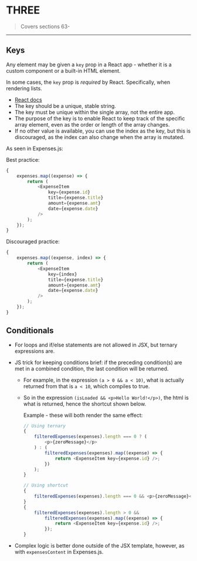 # THREE

> Covers sections 63-

---

## Keys

Any element may be given a `key` prop in a React app - whether it is a custom component or a built-in HTML element.

In some cases, the `key` prop is _required_ by React. Specifically, when rendering lists.

-   [React docs](https://reactjs.org/docs/lists-and-keys.html)
-   The key should be a unique, stable string.
-   The key must be unique within the single array, not the entire app.
-   The purpose of the key is to enable React to keep track of the specific array element, even as the order or length of the array changes.
-   If no other value is available, you can use the index as the key, but this is discouraged, as the index can also change when the array is mutated.

As seen in Expenses.js:

Best practice:

```javascript
{
    expenses.map((expense) => {
        return (
            <ExpenseItem
                key={expense.id}
                title={expense.title}
                amount={expense.amt}
                date={expense.date}
            />
        );
    });
}
```

Discouraged practice:

```javascript
{
    expenses.map((expense, index) => {
        return (
            <ExpenseItem
                key={index}
                title={expense.title}
                amount={expense.amt}
                date={expense.date}
            />
        );
    });
}
```

## Conditionals

-   For loops and if/else statements are not allowed in JSX, but ternary expressions are.
-   JS trick for keeping conditions brief: if the preceding condition(s) are met in a combined condition, the last condition will be returned.

    -   For example, in the expression `(a > 0 && a < 10)`, what is actually returned from that is `a < 10`, which compiles to true.
    -   So in the expression `(isLoaded && <p>Hello World!</p>)`, the html is what is returned, hence the shortcut shown below.

        Example - these will both render the same effect:

        ```javascript
        // Using ternary
        {
            filteredExpenses(expenses).length === 0 ? (
                <p>{zeroMessage}</p>
            ) : (
                filteredExpenses(expenses).map((expense) => {
                    return <ExpenseItem key={expense.id} />;
                })
            );
        }
        ```

        ```javascript
        // Using shortcut
        {
            filteredExpenses(expenses).length === 0 && <p>{zeroMessage}</p>;
        }
        {
            filteredExpenses(expenses).length > 0 &&
                filteredExpenses(expenses).map((expense) => {
                    return <ExpenseItem key={expense.id} />;
                });
        }
        ```

-   Complex logic is better done outside of the JSX template, however, as with `expensesContent` in Expenses.js.
